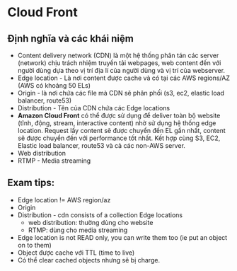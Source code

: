# Cloud Front

## Định nghĩa và các khái niệm
- Content delivery network (CDN) là một hệ thống phân tán các server (network) chịu trách nhiệm truyền tải webpages, web content đến với người dùng dựa theo vị trí địa lí của người dùng và vị trí của webserver.
- Edge location - Là nơi content được cache và có tại các AWS regions/AZ (AWS có khoảng 50 ELs)
- Origin - là nơi chứa các file mà CDN sẽ phân phối (s3, ec2, elastic load balancer, route53)
- Distribution - Tên của CDN chứa các Edge locations
- **Amazon Cloud Front** có thể được sử dụng để deliver toàn bộ website (tĩnh, động, stream, interactive content) nhờ sử dụng hệ thống edge location. Request lấy content sẽ được chuyển đến EL gần nhất, content sẽ được chuyển đến với performance tốt nhất. Kết hợp cùng S3, EC2, Elastic load balancer, route53 và cả các non-AWS server.
- Web distribution
- RTMP - Media streaming

## Exam tips:
- Edge location != AWS region/az
- Origin
- Distribution - cdn consists of a collection Edge locations
  - web distribution: thường dùng cho website
  - RTMP: dùng cho media streaming
- Edge location is not READ only, you can write them too (ie put an object on to them)
- Object được cache với TTL (time to live)
- Có thể clear cached objects nhưng sẽ bị charge.
